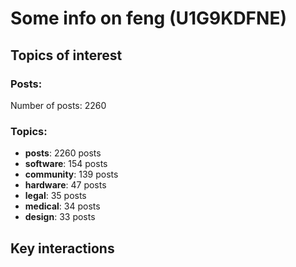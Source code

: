 # Some info on feng (U1G9KDFNE)


## Topics of interest

### Posts: 

Number of posts: 2260

### Topics:

* __posts__: 2260 posts
* __software__: 154 posts
* __community__: 139 posts
* __hardware__: 47 posts
* __legal__: 35 posts
* __medical__: 34 posts
* __design__: 33 posts

## Key interactions 

